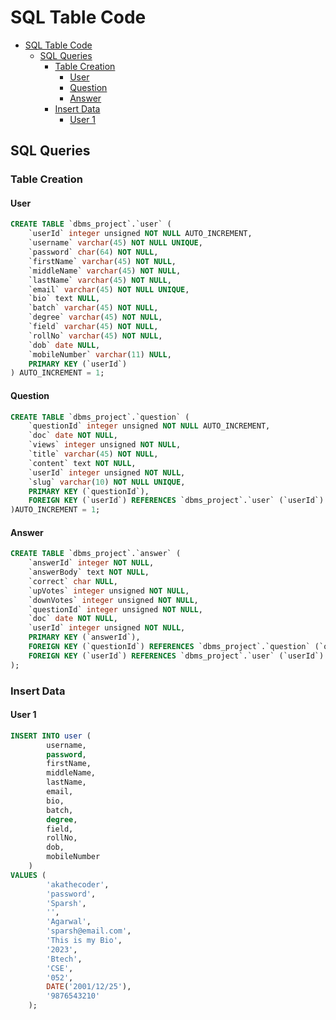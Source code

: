 # SQL Table Code

- [SQL Table Code](#sql-table-code)
  - [SQL Queries](#sql-queries)
    - [Table Creation](#table-creation)
      - [User](#user)
      - [Question](#question)
      - [Answer](#answer)
    - [Insert Data](#insert-data)
      - [User 1](#user-1)

## SQL Queries

### Table Creation

#### User

```sql
CREATE TABLE `dbms_project`.`user` (
    `userId` integer unsigned NOT NULL AUTO_INCREMENT,
    `username` varchar(45) NOT NULL UNIQUE,
    `password` char(64) NOT NULL,
    `firstName` varchar(45) NOT NULL,
    `middleName` varchar(45) NOT NULL,
    `lastName` varchar(45) NOT NULL,
    `email` varchar(45) NOT NULL UNIQUE,
    `bio` text NULL,
    `batch` varchar(45) NOT NULL,
    `degree` varchar(45) NOT NULL,
    `field` varchar(45) NOT NULL,
    `rollNo` varchar(45) NOT NULL,
    `dob` date NULL,
    `mobileNumber` varchar(11) NULL,
    PRIMARY KEY (`userId`)
) AUTO_INCREMENT = 1;
```

#### Question

```sql
CREATE TABLE `dbms_project`.`question` (
    `questionId` integer unsigned NOT NULL AUTO_INCREMENT,
    `doc` date NOT NULL,
    `views` integer unsigned NOT NULL,
    `title` varchar(45) NOT NULL,
    `content` text NOT NULL,
    `userId` integer unsigned NOT NULL,
    `slug` varchar(10) NOT NULL UNIQUE,
    PRIMARY KEY (`questionId`),
    FOREIGN KEY (`userId`) REFERENCES `dbms_project`.`user` (`userId`)
)AUTO_INCREMENT = 1;
```

#### Answer

```sql
CREATE TABLE `dbms_project`.`answer` (
    `answerId` integer NOT NULL,
    `answerBody` text NOT NULL,
    `correct` char NULL,
    `upVotes` integer unsigned NOT NULL,
    `downVotes` integer unsigned NOT NULL,
    `questionId` integer unsigned NOT NULL,
    `doc` date NOT NULL,
    `userId` integer unsigned NOT NULL,
    PRIMARY KEY (`answerId`),
    FOREIGN KEY (`questionId`) REFERENCES `dbms_project`.`question` (`questionId`),
    FOREIGN KEY (`userId`) REFERENCES `dbms_project`.`user` (`userId`)
);
```

### Insert Data

#### User 1

```sql
INSERT INTO user (
        username,
        password,
        firstName,
        middleName,
        lastName,
        email,
        bio,
        batch,
        degree,
        field,
        rollNo,
        dob,
        mobileNumber
    )
VALUES (
        'akathecoder',
        'password',
        'Sparsh',
        '',
        'Agarwal',
        'sparsh@email.com',
        'This is my Bio',
        '2023',
        'Btech',
        'CSE',
        '052',
        DATE('2001/12/25'),
        '9876543210'
    );
```
